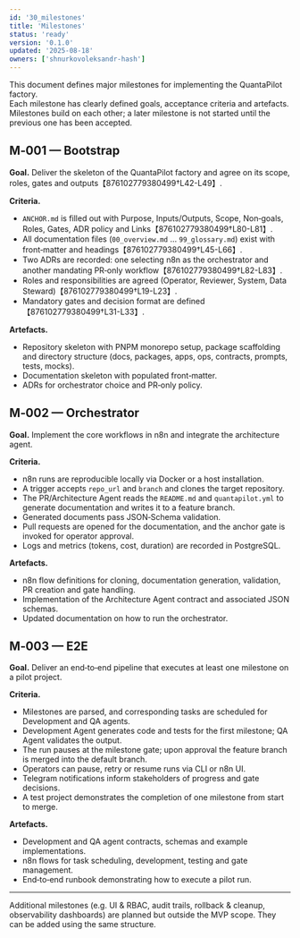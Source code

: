 ```yaml
---
id: '30_milestones'
title: 'Milestones'
status: 'ready'
version: '0.1.0'
updated: '2025-08-18'
owners: ['shnurkovoleksandr-hash']
---
```


This document defines major milestones for implementing the QuantaPilot factory.  
Each milestone has clearly defined goals, acceptance criteria and artefacts. Milestones build on each other; a later milestone is not started until the previous one has been accepted.

## M‑001 — Bootstrap

**Goal.** Deliver the skeleton of the QuantaPilot factory and agree on its scope, roles, gates and outputs【876102779380499†L42-L49】.

**Criteria.**

- `ANCHOR.md` is filled out with Purpose, Inputs/Outputs, Scope, Non‑goals, Roles, Gates, ADR policy and Links【876102779380499†L80-L81】.
- All documentation files (`00_overview.md` … `99_glossary.md`) exist with front‑matter and headings【876102779380499†L45-L66】.
- Two ADRs are recorded: one selecting n8n as the orchestrator and another mandating PR‑only workflow【876102779380499†L82-L83】.
- Roles and responsibilities are agreed (Operator, Reviewer, System, Data Steward)【876102779380499†L19-L23】.
- Mandatory gates and decision format are defined【876102779380499†L31-L33】.

**Artefacts.**

- Repository skeleton with PNPM monorepo setup, package scaffolding and directory structure (docs, packages, apps, ops, contracts, prompts, tests, mocks).
- Documentation skeleton with populated front‑matter.
- ADRs for orchestrator choice and PR‑only policy.

## M‑002 — Orchestrator

**Goal.** Implement the core workflows in n8n and integrate the architecture agent.

**Criteria.**

- n8n runs are reproducible locally via Docker or a host installation.
- A trigger accepts `repo_url` and `branch` and clones the target repository.
- The PR/Architecture Agent reads the `README.md` and `quantapilot.yml` to generate documentation and writes it to a feature branch.
- Generated documents pass JSON‑Schema validation.
- Pull requests are opened for the documentation, and the anchor gate is invoked for operator approval.
- Logs and metrics (tokens, cost, duration) are recorded in PostgreSQL.

**Artefacts.**

- n8n flow definitions for cloning, documentation generation, validation, PR creation and gate handling.
- Implementation of the Architecture Agent contract and associated JSON schemas.
- Updated documentation on how to run the orchestrator.

## M‑003 — E2E

**Goal.** Deliver an end‑to‑end pipeline that executes at least one milestone on a pilot project.

**Criteria.**

- Milestones are parsed, and corresponding tasks are scheduled for Development and QA agents.
- Development Agent generates code and tests for the first milestone; QA Agent validates the output.
- The run pauses at the milestone gate; upon approval the feature branch is merged into the default branch.
- Operators can pause, retry or resume runs via CLI or n8n UI.
- Telegram notifications inform stakeholders of progress and gate decisions.
- A test project demonstrates the completion of one milestone from start to merge.

**Artefacts.**

- Development and QA agent contracts, schemas and example implementations.
- n8n flows for task scheduling, development, testing and gate management.
- End‑to‑end runbook demonstrating how to execute a pilot run.

---

Additional milestones (e.g. UI & RBAC, audit trails, rollback & cleanup, observability dashboards) are planned but outside the MVP scope. They can be added using the same structure.
